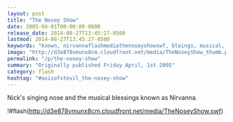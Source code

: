```yaml
---
layout: post
title: "The Nosey Show"
date: 2005-04-01T00:00:00-0600
release_date: 2014-08-27T13:45:27-0500
lastmod: 2014-08-27T13:45:27-0500
keywords: "known, nirvannaflashmediathenoseyshowswf, bleings, musical, singing"
image: "http://d3e878vmunx8cm.cloudfront.net/media/TheNoseyShow_thumb.png"
permalink: "/p/the-nosey-show"
summary: "Originally published Friday April, 1st 2005"
category: flash
hashtag: "#axisofstevil_the-nosey-show"
---
```


Nick's singing nose and the musical blessings known as Nirvanna.

!#flash(http://d3e878vmunx8cm.cloudfront.net/media/TheNoseyShow.swf)
